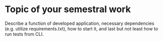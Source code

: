 # Topic of your semestral work

Describe a function of developed application, necessary dependencies (e.g. utilize requirements.txt), how to start it,
and last but not least how to run tests from CLI.
